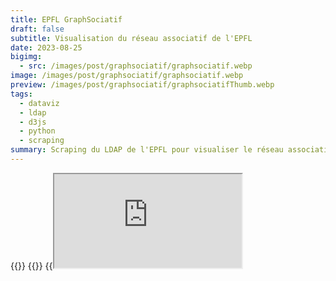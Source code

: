```yaml
---
title: EPFL GraphSociatif
draft: false
subtitle: Visualisation du réseau associatif de l'EPFL
date: 2023-08-25
bigimg:
  - src: /images/post/graphsociatif/graphsociatif.webp
image: /images/post/graphsociatif/graphsociatif.webp
preview: /images/post/graphsociatif/graphsociatifThumb.webp
tags:
  - dataviz
  - ldap
  - d3js
  - python
  - scraping
summary: Scraping du LDAP de l'EPFL pour visualiser le réseau associatif de l'EPFL en utilisant D3.js
---
```


{{<link href="https://github.com/antoninfaure/graphsociatif" class="btn btn-cyan my-3" target="_blank" inner="GitHub">}}
{{<link href="https://antoninfaure.github.io/graphsociatif" class="btn btn-success my-3" inner="Live Demo" >}}
{{<iframe src="https://antoninfaure.github.io/graphsociatif" class="w-100" >}}

Avez-vous déjà pensé aux liens entres les associations de l'EPFL ? Quelles sont les associations les plus importantes ? Quelles sont les personnes qui sont actives dans plusieurs associations ? Quelles sont les associations qui ont le plus de membres ?

Créons une visualisation interactive qui montre les relations entre les associations et les personnes avec leurs accréditations.

- [Récupération de la liste des associations](#récupération-de-la-liste-des-associations)
- [Récupération de la liste des personnes dans une unité](#récupération-de-la-liste-des-personnes-dans-une-unité)
  - [Calcul des tailles d'unités et d'utilisateurs](#calcul-des-tailles-dunités-et-dutilisateurs)
- [Calcul des liens entre les unités et les utilisateurs](#calcul-des-liens-entre-les-unités-et-les-utilisateurs)
- [Visualisation avec D3.js](#visualisation-avec-d3js)
- [Conclusion](#conclusion)

---

## Récupération de la liste des associations

Après quelques recherches sur le site web de l'EPFL, j'ai découvert l'API search-ai.epfl.ch. Elle permet de rechercher des unités et des personnes. L'API n'est pas documentée publiquement, mais nous avons seulement besoin d'utiliser un point de terminaison pour récupérer la liste des sous-unités d'une unité :

```bash
https://search-api.epfl.ch/api/unit?hl=en&showall=0&siteSearch=unit.epfl.ch&acro={ACRONYME}
```

Par exemple, pour récupérer la liste des sous-unités de l'unité ASSOCIATIONS, nous pouvons utiliser l'URL suivante :

```bash
curl "https://search-api.epfl.ch/api/unit?hl=en&showall=0&siteSearch=unit.epfl.ch&acro=ASSOCIATIONS"
```

Nous obtenons la réponse suivante :

```json
{
    "code": 10583,
    "acronym": "ASSOCIATIONS",
    "name": "Associations on the campus",
    "unitPath": "EHE ASSOCIATIONS",
    "path": [
        {
            "acronym": "EHE",
            "name": "New structure of the entities except school"
        },
        {
            "acronym": "ASSOCIATIONS",
            "name": "Associations on the campus"
        }
    ],
    "terminal": null,
    "ghost": null,
    "url": "https://associations.epfl.ch",
    "subunits": [
        {
            "acronym": "AGEPOLY-CE",
            "name": "AGEPoly - Commissions et \u00e9quipes"
        },
        {
            "acronym": "AIDE-PROF",
            "name": "Aide \u00e0 la vie professionnelle"
        },
        {
            "acronym": "ANIMATIONS",
            "name": "Animations"
        },
        {
            "acronym": "AUTRES-ASS",
            "name": "Autres associations"
        },
        {
            "acronym": "DEVELOP",
            "name": "D\u00e9veloppement"
        },
        {
            "acronym": "ETUD-PAYS",
            "name": "Etudiants - Pays"
        },
        {
            "acronym": "ETUD-EPFL",
            "name": "Etudiants EPFL"
        },
        {
            "acronym": "PROJETS-INT",
            "name": "Projets interdisciplinaires"
        },
        {
            "acronym": "4-CORPS",
            "name": "Representation of the 4 school bodies and ACC-EPFL"
        },
        {
            "acronym": "REPRESENT",
            "name": "Repr\u00e9sentation des \u00e9tudiants"
        },
        {
            "acronym": "SCIENC-CULT",
            "name": "Sciences et cultures"
        },
        {
            "acronym": "SPORTS",
            "name": "Sports"
        }
    ]
}
```

Nous pouvons voir qu'il y a 12 unités "groupe" pour ASSOCIATIONS. En interrogeant maintenant le même point de terminaison avec l'acronyme de l'un des "groupes", par exemple `ANIMATIONS` :

```bash
curl "https://search-api.epfl.ch/api/unit?hl=en&showall=0&siteSearch=unit.epfl.ch&acro=ANIMATIONS"
```

Nous obtenons la réponse suivante :

```json
{
    "code": 11438,
    "acronym": "ANIMATIONS",
    "name": "Animations",
    "unitPath": "EHE ASSOCIATIONS ANIMATIONS",
    "path": [
        {
            "acronym": "EHE",
            "name": "New structure of the entities except school"
        },
        {
            "acronym": "ASSOCIATIONS",
            "name": "Associations on the campus"
        },
        {
            "acronym": "ANIMATIONS",
            "name": "Animations"
        }
    ],
    "terminal": null,
    "ghost": null,
    "address": [
        "CH-"
    ],
    "head": {
        "sciper": "220390",
        "name": "Traill",
        "firstname": "Heidy",
        "email": "heidy.traill@epfl.ch",
        "profile": "heidy.traill"
    },
    "subunits": [
        {
            "acronym": "ARTIPHYS",
            "name": "Artiphys"
        },
        {
            "acronym": "BALELEC",
            "name": "Festival Bal\u00e9lec"
        },
        {
            "acronym": "SYSMIC",
            "name": "Festival SYSMIC"
        },
        {
            "acronym": "AS-SATELLITE",
            "name": "Satellite"
        }
    ]
}
```

Maintenant, nous avons des unités d'associations en tant que sous-unités. Nous pouvons ainsi créer un script qui récupère la liste des sous-unités de l'unité ASSOCIATIONS, puis la liste des sous-unités de chaque sous-unité, et ainsi de suite jusqu'à obtenir la liste de toutes les associations.

```python
import requests
import json

def list_units(write_groups_json=True, write_units_json=True):
    BASE_URL = "https://search-api.epfl.ch/api/unit?hl=en&showall=0&siteSearch=unit.epfl.ch&acro="

    res = requests.get(BASE_URL + 'ASSOCIATIONS')
    groups = json.loads(res.text)['subunits']

    units = []
    for i, group in enumerate(groups):
        res = requests.get(BASE_URL + group['acronym'])

        # Trouver les unités enfants du groupe
        child_units = json.loads(res.text)['subunits']

        # Ajouter l'ID aux groupes
        groups[i] = {
            **group,
            'id': i
        }
        for unit in child_units:
            units.append({
                'group_name': group['acronym'],
                'group_id': i,
                **unit
            })

    # Ajouter l'ID et le type aux unités
    for i, unit in enumerate(units):
        units[i] = {
            **unit,
            'id': i,
            'label': unit['acronym'],
            'type': 'unit'
        }

    return units, groups
```

---

## Récupération de la liste des personnes dans une unité

Maintenant que nous avons la liste des sous-unités, nous devons récupérer la liste des personnes dans chaque sous-unité. Testons le même point de terminaison qu'auparavant avec l'acronyme `SYSMIC` :

```bash
curl "https://search-api.epfl.ch/api/unit?hl=en&showall=0&siteSearch=unit.epfl.ch&acro=SYSMIC"
```
Nous obtenons la réponse :
```json
{
    "code": 11346,
    "acronym": "SYSMIC",
    "name": "Festival SYSMIC",
    "unitPath": "EHE ASSOCIATIONS ANIMATIONS SYSMIC",
    "path": [
        {
            "acronym": "EHE",
            "name": "New structure of the entities except school"
        },
        {
            "acronym": "ASSOCIATIONS",
            "name": "Associations on the campus"
        },
        {
            "acronym": "ANIMATIONS",
            "name": "Animations"
        },
        {
            "acronym": "SYSMIC",
            "name": "Festival SYSMIC"
        }
    ],
    "terminal": "1",
    "ghost": null,
    "address": [
        "Festival SYSMIC",
        "P.a. EPFL STI SMT-GE",
        "BM 2107 (B\u00e2timent BM)",
        "Station 17",
        "CH-1015 Lausanne"
    ],
    "head": {
        "sciper": "324926",
        "name": "Cirillo",
        "firstname": "Thomas",
        "email": "thomas.cirillo@epfl.ch",
        "profile": "thomas.cirillo"
    },
    "url": "https://sysmic.epfl.ch",
    "people": [
        {
            "name": "Artru",
            "firstname": "Thomas",
            "email": "thomas.artru@epfl.ch",
            "sciper": "329649",
            "rank": 0,
            "profile": "thomas.artru",
            "position": "Vice-President of Association",
            "phoneList": [
                
            ],
            "officeList": [
                
            ]
        },
        {
            "name": "Charoz\u00e9",
            "firstname": "Rapha\u00ebl Guillaume Alexandre",
            "email": "raphael.charoze@epfl.ch",
            "sciper": "330682",
            "rank": 0,
            "profile": "raphael.charoze",
            "position": "Vice-President of Association",
            "phoneList": [
                
            ],
            "officeList": [
                
            ]
        },
        {
            "name": "Cirillo",
            "firstname": "Thomas",
            "email": "thomas.cirillo@epfl.ch",
            "sciper": "324926",
            "rank": 0,
            "profile": "thomas.cirillo",
            "position": "President of Association",
            "phoneList": [
                
            ],
            "officeList": [
                
            ]
        },
        {
            "name": "D\u00e9vaud",
            "firstname": "S\u00e9bastien Andr\u00e9",
            "email": "sebastien.devaud@epfl.ch",
            "sciper": "315144",
            "rank": 0,
            "profile": "sebastien.devaud",
            "position": "Treasurer",
            "phoneList": [
                
            ],
            "officeList": [
                
            ]
        },
        {
            "name": "Hakim",
            "firstname": "Daoud",
            "email": null,
            "sciper": "330002",
            "rank": 0,
            "profile": "330002",
            "position": "Vice-President of Association",
            "phoneList": [
                
            ],
            "officeList": [
                
            ]
        }
    ]
}
```

Le champ `people` contient la liste des personnes de la sous-unité qui est affichée sur la page [people.epfl.ch](https://people.epfl.ch) de l'unité.

Malheureusement, pour `SYSMIC` et d'autres sous-unités, il ne contient que certains membres de la sous-unité. Pour récupérer la liste complète des membres, nous devons utiliser le **serveur LDAP interne de l'EPFL**.

Le serveur LDAP de l'EPFL est un serveur interne qui contient la liste de toutes les personnes de l'EPFL. Il n'est pas accessible publiquement, mais nous pouvons utiliser le **VPN de l'EPFL** pour

 y accéder. Le serveur LDAP n'est pas documenté, mais il suit le [protocole LDAP](https://en.wikipedia.org/wiki/Lightweight_Directory_Access_Protocol) et nous pouvons utiliser la bibliothèque Python [ldap3](https://ldap3.readthedocs.io/en/latest/) pour s'y connecter et effectuer des requêtes.

Voici un script qui récupère la liste des accréditations dans une sous-unité à partir du serveur LDAP, pour toutes les unités :

```python
from ldap3 import Server, Connection, SUBTREE

def list_accreds(units):
    '''
    Liste toutes les accréditations de l'EPFL depuis le serveur LDAP de l'EPFL (ldap.epfl.ch).

    Entrée :
        units (list) : liste des unités
        write_accreds_json (booléen) : écrit les accréditations dans accreds.json (facultatif)

    Sortie :
        accreds.json (fichier) : liste des accréditations (facultatif)

    Retour :
        accreds (list) : liste des accréditations
    '''

    server = Server('ldaps://ldap.epfl.ch:636', connect_timeout=5)
    c = Connection(server)

    if not c.bind():
        print("Erreur : impossible de se connecter à ldap.epfl.ch", c.result)
        return

    accreds = []
    for unit in units:
        c.search(search_base = 'o=ehe,c=ch',
                search_filter = f"(&(ou={unit['acronym']})(objectClass=person))",
                search_scope = SUBTREE,
                attributes = '*')

        results = c.response
        for user in results:
            user = dict(user['attributes'])
            accreds.append({
                'sciper': int(user['uniqueIdentifier'][0]),
                'name': user['displayName'],
                'unit_name': unit['acronym'],
                'unit_id': unit['id']
            })
        
    return accreds
```

---

### Calcul des tailles d'unités et d'utilisateurs

Maintenant que nous avons la liste des accréditations, nous pouvons calculer la taille de chaque unité et de chaque utilisateur. La taille d'une unité est le nombre d'accréditations dans l'unité. La taille d'un utilisateur est le nombre d'accréditations de l'utilisateur.

```python
def compute_units_size(units, accreds):
    units_size = dict()
    for accred in accreds:
        unit_id = accred['unit_id']
        if unit_id in units_size:
            units_size[unit_id] += 1
        else:
            units_size[unit_id] = 1

    for i, unit in enumerate(units):
        if unit['id'] not in units_size:
            size = 0
        else:
            size = units_size[unit['id']]
        units[i] = {
            **unit,
            'size': size
        }

    return units
```

```python
def compute_users_size(accreds):
    n_accreds = dict()
    for accred in accreds:
        if (accred['sciper'] in n_accreds):
            n_accreds[accred['sciper']] += 1
        else:
            n_accreds[accred['sciper']] = 1

    users = []
    for accred in accreds:
        if (n_accreds[accred['sciper']] > 1):
            user = {
                'id': accred['sciper'],
                'name': accred['name'],
                'type': 'user',
                'accreds': n_accreds[accred['sciper']]
            }
            if (user not in users):
                users.append(user)

    return users
```

---

## Calcul des liens entre les unités et les utilisateurs

Maintenant que nous avons la liste des accréditations, nous pouvons calculer les liens entre les unités et les utilisateurs. Un lien entre une unité et un utilisateur signifie que l'utilisateur possède une accréditation dans l'unité.

```python
def compute_links(accreds, units, users):
    links = []
    for i, accred in enumerate(accreds):
        for unit in units:
            if (unit['acronym'] == accred['unit_name']):
                unit_id = unit['id']

        for user in users:
            if (user['id'] == accred['sciper']):
                user_id = user['id']
                links.append({
                    'target': unit_id,
                    'source': user_id
                })

    return links
```

## Visualisation avec D3.js

Maintenant que nous avons la liste des unités, des utilisateurs et des liens, nous pouvons la visualiser avec D3.js. La visualisation est basée sur l'exemple du [Graphique à Liaisons Fortes de D3.js](https://observablehq.com/@d3/force-directed-graph).

Tout d'abord, nous devons

 écrire les données dans un fichier JSON :

```python
def write_json(units, users, links, groups):

    data = {
        'nodes': units + users,
        'links': links
    }

    with open("data.json", "w", encoding='utf8') as outfile:
        json.dump(data, outfile, ensure_ascii=False)

    with open("groups.json", "w", encoding='utf8') as outfile:
        json.dump(groups, outfile, ensure_ascii=False)

```

Ensuite, nous pouvons utiliser le modèle HTML suivant pour visualiser les données :

```html
<!-- index.html -->
<!DOCTYPE html>
<html lang="en">

<head>
    <meta charset="UTF-8">
    <meta name="description" content="Graphsociatif">
    <meta name="keywords" content="graph,associations,EPFL">
    <meta name="author" content="Antonin Faure">
    <meta name="viewport" content="width=device-width, initial-scale=1, shrink-to-fit=no">
    <title>Graphsociatif</title>

    <!-- JQuery -->
    <script src="https://code.jquery.com/jquery-3.4.1.min.js"></script>

    <!-- D3.js -->
    <script src="https://d3js.org/d3.v4.min.js"></script>
</head>

<body>
    <svg id="mynetwork"></svg>
</body>

<style>
    html, body {
        min-height: 100%;
        height: 100%;
        min-width: 100%;
        margin: 0;
        padding: 0;
        background-color: black;
    }
    #mynetwork {
        width: 100%;
        min-height: 600px;
        border: 1px solid lightgray;
        height: 100%;
    }
</style>


<!-- Notre script personnalisé -->
<script type="module" src="network.js"></script>

</html>
```

Maintenant, nous pouvons écrire le script `network.js` qui chargera les données et les visualisera avec D3.js.
Nous devons différencier entre les unités et les utilisateurs, et entre les liens entre les unités et les liens entre les utilisateurs.

Pour les **nœuds utilisateur**, nous allons définir la couleur en **rouge**, et le rayon en fonction du nombre d'accréditations de l'utilisateur. Pour les **nœuds unité**, nous allons définir la couleur en fonction de la **couleur du groupe** de l'unité, et le rayon en fonction du nombre d'accréditations dans l'unité. On ajoute aussi une **légende** avec le nom et la couleur de chaque groupe.

```javascript
// network.js

fetch("groups.json")
  .then(response => {
    return response.json();
  })
  .then(groups => {
    fetch("data.json")
      .then(response => {
        return response.json();
      })
      .then(graph => {

        // Dimensions du canevas SVG
        const largeur = window.innerWidth
        const hauteur = window.innerHeight

        // Sélectionner l'élément SVG et définir ses dimensions
        const svg = d3.select('svg')
          .attr('width', largeur)
          .attr('height', hauteur)

        // Échelle de couleur pour les unités
        var couleur = d3.scaleOrdinal(d3.schemeCategory20);

        // Constantes de rayon du nœud
        const rayon = 20
        const rayon_personnes = 25

        // Créer une simulation de force
        var simulation = d3.forceSimulation()
          .force("link", d3.forceLink().id(function (d) { return d.id; }))
          .force("charge", d3.forceManyBody())
          .force("center", d3.forceCenter(largeur / 2, hauteur / 2))
          .force("collide", d3.forceCollide().radius(d => { return d.type === 'user' ? 50 * rayon_personnes : 100 * rayon }).iterations(3))

        // Ajouter un groupe SVG pour les éléments
        var g = svg.append("g")
          .attr("class", "everything");

        // Créer les nœuds en utilisant les données de graph.nodes
        var node = g.append("g")
          .attr("class", "nodes")
          .selectAll("g")
          .data(graph.nodes)
          .enter().append("g")

        // Créer les liens en utilisant les données de graph.links
        var link = g.append("g")
          .attr("class", "links")
          .selectAll("line")
          .data(graph.links)
          .enter().append("line")
          .attr("stroke-width", function (d) { return Math.sqrt(d.value); })
          .style('stroke', 'white')

        // Créer des cercles pour les nœuds
        var cercles = node.append("circle")
          .attr("r", function (d) {
            return d.type === 'user' ? d.accreds * rayon_personnes : d.size * rayon
          })
          .attr("fill", function (d) {
            if (d.type == 'unit') {
              return couleur(d.group_id);
            } else {
              return 'red'
            }
          })

        // Créer un gestionnaire de traînée et l'ajouter à l'objet nœud
        var drag_handler = d3.drag()
          .on("start", dragstarted)
          .on("drag", dragged)
          .on("end", dragended);

        drag_handler(node);

        // Ajouter des étiquettes aux nœuds
        var etiquettes = node.append("text")
          .attr("text-anchor", "middle")
          .attr("dy", ".35em")
          .text(function (d) {
            return d.type === 'user' ? d.name : d.label
          })
          .style("font-size", function (d) {
            return d.type === 'user' ? d.accreds * rayon_personnes : d.size * rayon
          })
          .style('fill', 'white')

        // Ajouter des info-bulles aux nœuds
        node.append("title")
          .text(function (d) { return d.type === 'user' ? d.name : d.label });

        // Initialiser la simulation avec les nœuds et les liens
        simulation
          .nodes(graph.nodes)
          .on("tick", ticked);

        simulation.force("link")
          .links(graph.links);

        // Fonction pour mettre à jour les positions des liens et des nœuds pendant la simulation
        function ticked() {
          link
            .attr("x1", function (d) { return d.source.x; })
            .attr("y1", function (d) { return d.source.y; })
            .attr("x2", function (d) { return d.target.x; })
            .attr("y2", function (d) { return d.target.y; });

          node
            .attr("transform",

            function (d) {
              return "translate(" + d.x + "," + d.y + ")";
            })
        }

        // Fonction de gestion des événements pour le démarrage du glisser
        function dragstarted(d) {
          if (!d3.event.active) simulation.alphaTarget(0.3).restart();
          d.fx = d.x;
          d.fy = d.y;
        }

        // Fonction de gestion des événements pour le glisser
        function dragged(d) {
          d.fx = d3.event.x;
          d.fy = d3.event.y;
        }

        // Fonction de gestion des événements pour le glisser
        function dragended(d) {
          if (!d3.event.active) simulation.alphaTarget(0);
          d.fx = null;
          d.fy = null;
        }
      });
  });
```

La visualisation est maintenant terminée ! Nous pouvons ouvrir le fichier `index.html` dans un navigateur pour voir la visualisation (nous devons exécuter un serveur local pour charger les données avec la commande fetch).

Pour personnaliser la visualisation, nous pouvons modifier l'échelle de couleurs, le rayon des nœuds, les paramètres de simulation de force, etc dans le fichier `network.js`.


{{<image src="/images/post/graphsociatif/graphsociatifBig.png" alt="Graphsociatif" position="center" style="border-radius: 10px;" >}}

---

## Conclusion

Nous avons appris comment récupérer la liste des associations et la liste des accréditations à partir du serveur LDAP de l'EPFL, ainsi que comment les visualiser avec D3.js. La visualisation est disponible sur [https://antoninfaure.github.io/graphsociatif](https://antoninfaure.github.io/graphsociatif).

Le code est disponible sur {{<link href="https://github.com/antoninfaure/graphsociatif" inner="GitHub" class="btn btn-default" target="_blank" >}}.

Pour les projets futurs, il pourrait être intéressant d'étendre le graph à toutes les unités de l'EPFL et d'ajouter davantage d'informations sur les accréditations (par exemple, le rôle de l'utilisateur dans l'unité).